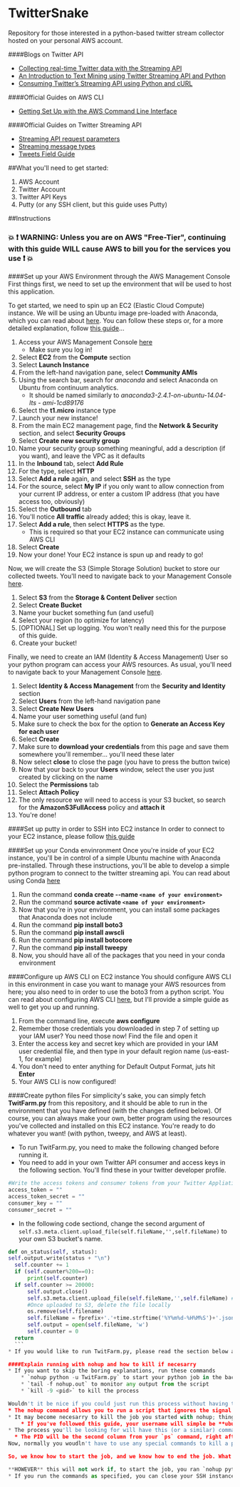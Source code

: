 # TwitterSnake
Repository for those interested in a python-based twitter stream collector hosted on your personal AWS account.

####Blogs on Twitter API
* [Collecting real-time Twitter data with the Streaming API](http://badhessian.org/2012/10/collecting-real-time-twitter-data-with-the-streaming-api/)
* [An Introduction to Text Mining using Twitter Streaming API and Python](http://adilmoujahid.com/posts/2014/07/twitter-analytics/)
* [Consuming Twitter’s Streaming API using Python and cURL](http://www.arngarden.com/2012/11/07/consuming-twitters-streaming-api-using-python-and-curl/)

####Official Guides on AWS CLI
* [Getting Set Up with the AWS Command Line Interface](http://docs.aws.amazon.com/cli/latest/userguide/cli-chap-getting-set-up.html)

####Official Guides on Twitter Streaming API
* [Streaming API request parameters](https://dev.twitter.com/streaming/overview/request-parameters)
* [Streaming message types](https://dev.twitter.com/streaming/overview/messages-types#public_stream_messages)
* [Tweets Field Guide](https://dev.twitter.com/overview/api/tweets)

  

##What you'll need to get started:
  1. AWS Account
  2. Twitter Account
  3. Twitter API Keys
  4. Putty (or any SSH client, but this guide uses Putty)
  
##Instructions
### :boom: :exclamation: WARNING: Unless you are on AWS "Free-Tier", continuing with this guide **WILL** cause AWS to bill you for the services you use :exclamation: :boom: 

####Set up your AWS Environment through the AWS Management Console
First things first, we need to set up the environment that will be used to host this application. 

To get started, we need to spin up an EC2 (Elastic Cloud Compute) instance. We will be using an Ubuntu image pre-loaded with Anaconda, which you can read about [here](http://docs.continuum.io/anaconda/images#id4). You can follow these steps or, for a more detailed explanation, follow [this guide](https://docs.aws.amazon.com/AWSEC2/latest/UserGuide/EC2_GetStarted.html?console_help=true)...
  1. Access your AWS Management Console [here](https://console.aws.amazon.com/console/home?region=us-east-1)
      * Make sure you log in!
  2. Select **EC2** from the **Compute** section
  3. Select **Launch Instance**
  4. From the left-hand navigation pane, select **Community AMIs**
  5. Using the search bar, search for *anaconda* and select Anaconda on Ubuntu from continuum analytics.
      * It should be named similarly to *anaconda3-2.4.1-on-ubuntu-14.04-lts - ami-1cd89176* 
  6. Select the **t1.micro** instance type
  9. Launch your new instance!
  10. From the main EC2 management page, find the **Network & Security** section, and select **Security Groups**
  11. Select **Create new security group**
  12. Name your security group something meaningful, add a description (if you want), and leave the VPC as it defaults
  13. In the **Inbound** tab, select **Add Rule**
  14. For the type, select **HTTP**
  15. Select **Add a rule** again, and select **SSH** as the type
  16. For the source, select **My IP** if you only want to allow connection from your current IP address, or enter a custom IP address (that you have access too, obviously)
  17. Select the **Outbound** tab
  18. You'll notice **All traffic** already added; this is okay, leave it.
  19. Select **Add a rule**, then select **HTTPS** as the type. 
      * This is required so that your EC2 instance can communicate using AWS CLI
  20. Select **Create**
  21. Now your done! Your EC2 instance is spun up and ready to go!
  
Now, we will create the S3 (Simple Storage Solution) bucket to store our collected tweets. You'll need to navigate back to your Management Console [here](https://console.aws.amazon.com/console/home?region=us-east-1).
  1. Select **S3** from the **Storage & Content Deliver** section
  2. Select **Create Bucket**
  3. Name your bucket something fun (and useful)
  4. Select your region (to optimize for latency)
  5. [OPTIONAL] Set up logging. You won't really need this for the purpose of this guide.
  6. Create your bucket!
  
Finally, we need to create an IAM (Identity & Access Management) User so your python program can access your AWS resources. As usual, you'll need to navigate back to your Management Console [here](https://console.aws.amazon.com/console/home?region=us-east-1).
  1. Select **Identity & Access Management** from the **Security and Identity** section
  2. Select **Users** from the left-hand navigation pane
  3. Select **Create New Users**
  4. Name your user something useful (and fun)
  5. Make sure to check the box for the option to **Generate an Access Key for each user**
  6. Select **Create**
  7. Make sure to **download your credentials** from this page and save them somewhere you'll remember... you'll need these later
  8. Now select **close** to close the page (you have to press the button twice)
  9. Now that your back to your **Users** window, select the user you just created by clicking on the name
  10. Select the **Permissions** tab
  11. Select **Attach Policy**
  12. The only resource we will need to access is your S3 bucket, so search for the **AmazonS3FullAccess** policy and **attach it**
  13. You're done!

####Set up putty in order to SSH into EC2 instance
  In order to connect to your EC2 instance, please follow [this guide](https://docs.aws.amazon.com/AWSEC2/latest/UserGuide/putty.html)
  
####Set up your Conda envinronment
   Once you're inside of your EC2 instance, you'll be in control of a simple Ubuntu machine with Anaconda pre-installed. Through these instructions, you'll be able to develop a simple python program to connect to the twitter streaming api. You can read about using Conda [here](http://conda.pydata.org/docs/using/index.html)
   1. Run the command **conda create --name `<name of your environment>`**
   2. Run the command __source activate `<name of your environment>`__
   3. Now that you're in your environment, you can install some packages that Anaconda does not include
   4. Run the command **pip install boto3**
   5. Run the command **pip install awscli**
   6. Run the command **pip install botocore**
   7. Run the command **pip install tweepy**
   8. Now, you should have all of the packages that you need in your conda environment

####Configure up AWS CLI on EC2 instance
  You should configure AWS CLI in this environment in case you want to manage your AWS resources from here; you also need to in order to use the boto3 from a python script. You can read about configuring AWS CLI [here](http://docs.aws.amazon.com/cli/latest/userguide/cli-chap-getting-started.html), but I'll provide a simple guide as well to get you up and running.
  1. From the command line, execute **aws configure**
  2. Remember those credentials you downloaded in step 7 of setting up your IAM user? You need those now! Find the file and open it
  3. Enter the access key and secret key which are provided in your IAM user credential file, and then type in your default region name (us-east-1, for example)
  4. You don't need to enter anything for Default Output Format, juts hit **Enter**
  5. Your AWS CLI is now configured!

####Create python files
  For simplicity's sake, you can simply fetch **TwitFarm.py** from this repository, and it should be able to run in the environment that you have defined (with the changes defined below). Of course, you can always make your own, better program using the resources you've collected and installed on this EC2 instance. You're ready to do whatever you want! (with python, tweepy, and AWS at least). 
  * To run TwitFarm.py, you need to make the following changed before running it.
  * You need to add in your own Twitter API consumer and access keys in the following section. You'll find these in your twitter developer profile.
  
  ```python
  #Write the access tokens and consumer tokens from your Twitter Appliation in these fields
  access_token = ""
  access_token_secret = ""
  consumer_key = ""
  consumer_secret = ""
  ```
  * In the following code sectiond, change the second argument of `self.s3.meta.client.upload_file(self.fileName,'',self.fileName)` to your own S3 bucket's name.

  ```python 
  def on_status(self, status):
  self.output.write(status + "\n")
	self.counter += 1
	if (self.counter%200==0):
		print(self.counter)
	if self.counter >= 20000:
		self.output.close()
		self.s3.meta.client.upload_file(self.fileName,'',self.fileName) # CHANGE THIS LINE
		#Once uploaded to S3, delete the file locally
		os.remove(self.filename)
		self.fileName = fprefix+'.'+time.strftime('%Y%m%d-%H%M%S')+'.json'
		self.output = open(self.fileName, 'w') 
		self.counter = 0
	return
	```
  * If you would like to run TwitFarm.py, please read the section below about running using the UNIX command nohup so you're educated about how to run this python script in the background.
  
####Explain running with nohup and how to kill if necesarry
  * If you want to skip the boring explanations, run these commands
      * `nohup python -u TwitFarm.py` to start your python job in the background. You can close your SSH instance now and the job will still be running.
      * `tail -f nohup.out` to monitor any output from the script
      * `kill -9 <pid>` to kill the process
  
  Wouldn't it be nice if you could just run this process without having to keep your SSH instance alive? Well, you can do that pretty simply! We'll make use of the **nohup** command it order to do that. Here's a quick explanation:
  * The nohup command allows you to run a script that ignores the signal sent when you terminate your terminal instance. Most jobs will end when you kill the terminal that started them, but not a job run with nohup!
  * It may become necesarry to kill the job you started with nohup; things do happen. You'll need to use the **kill** command to do this. All you need to kill it is the PID (process identifier). To find that, run this command: `ps aux | grep <username>`
      * If you've followed this guide, your username will simple be **ubuntu**
  * The process you'll be looking for will have this (or a similar) command in the right-most column: `python TwitFarm.py`
    * The PID will be the second column from your `ps` command, right after your username.
  Now, normally you woudln't have to use any special commands to kill a process. A simple `kill <pid>` would do the job... but that is not the case when you start a job with `nohup`. `Kill` normally kills a job using the very signal that `nohup` ignores, so you need to specify `kill -9 <pid>` to properly kill this job. 

  So, we know how to start the job, and we know how to end the job. What about monitoring it, though? That's fairly easy as well. `nohup` by default appends all output to the file **nohup.out**. In order to continuously monitor this, we can run a simple `tail` command using the file flag, i.e. `tail -f nohup.out'. This will give you a continous stream of the script output in your terminal window. 
  
  **HOWEVER** this will not work if, to start the job, you ran `nohup python TwitFarm.py`. Why is that? It's because python uses a buffered output and, without going to far into what that means, it won't write anything to the output file unless you flush stdout periodically. We can get around this, however, by running python in unbuffered mode. You simply need to pass the `-u` flag when running python to do this, which gives us the end result of `nohup python -u TwitFarm.py`. Now, you can successfully view any output from the script with the `tail -f` command. Enjoy!
  * If you run the commands as specified, you can close your SSH instance now and you'll be collecting tweets on the EC2 instance indefinitely (unless the program, or EC2 instance,  crashes). 
